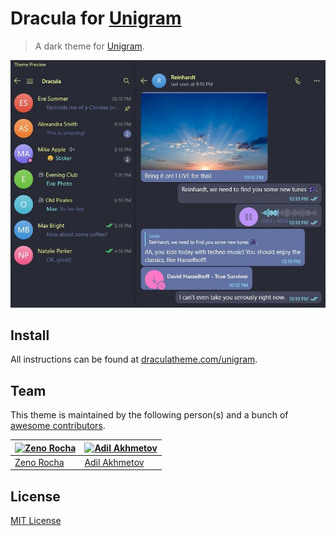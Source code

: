 # Dracula for [Unigram](https://github.com/UnigramDev/Unigram)

> A dark theme for [Unigram](https://github.com/UnigramDev/Unigram).

![Screenshot](./screenshot.jpg)

## Install

All instructions can be found at [draculatheme.com/unigram](https://draculatheme.com/unigram).

## Team

This theme is maintained by the following person(s) and a bunch of [awesome contributors](https://github.com/dracula/template/graphs/contributors).

| [![Zeno Rocha](https://github.com/zenorocha.png?size=100)](https://github.com/zenorocha) | [![Adil Akhmetov](https://github.com/weeebdev.png?size=100)](https://github.com/weeebdev) |
| ---------------------------------------------------------------------------------------- | ----------------------------------------------------------------------------------------- |
| [Zeno Rocha](https://github.com/zenorocha)                                               | [Adil Akhmetov](https://github.com/weeebdev)                                              |

## License

[MIT License](./LICENSE)
